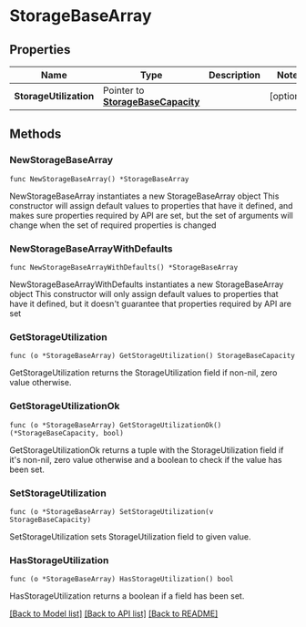 # StorageBaseArray

## Properties

Name | Type | Description | Notes
------------ | ------------- | ------------- | -------------
**StorageUtilization** | Pointer to [**StorageBaseCapacity**](storage.BaseCapacity.md) |  | [optional] 

## Methods

### NewStorageBaseArray

`func NewStorageBaseArray() *StorageBaseArray`

NewStorageBaseArray instantiates a new StorageBaseArray object
This constructor will assign default values to properties that have it defined,
and makes sure properties required by API are set, but the set of arguments
will change when the set of required properties is changed

### NewStorageBaseArrayWithDefaults

`func NewStorageBaseArrayWithDefaults() *StorageBaseArray`

NewStorageBaseArrayWithDefaults instantiates a new StorageBaseArray object
This constructor will only assign default values to properties that have it defined,
but it doesn't guarantee that properties required by API are set

### GetStorageUtilization

`func (o *StorageBaseArray) GetStorageUtilization() StorageBaseCapacity`

GetStorageUtilization returns the StorageUtilization field if non-nil, zero value otherwise.

### GetStorageUtilizationOk

`func (o *StorageBaseArray) GetStorageUtilizationOk() (*StorageBaseCapacity, bool)`

GetStorageUtilizationOk returns a tuple with the StorageUtilization field if it's non-nil, zero value otherwise
and a boolean to check if the value has been set.

### SetStorageUtilization

`func (o *StorageBaseArray) SetStorageUtilization(v StorageBaseCapacity)`

SetStorageUtilization sets StorageUtilization field to given value.

### HasStorageUtilization

`func (o *StorageBaseArray) HasStorageUtilization() bool`

HasStorageUtilization returns a boolean if a field has been set.


[[Back to Model list]](../README.md#documentation-for-models) [[Back to API list]](../README.md#documentation-for-api-endpoints) [[Back to README]](../README.md)


